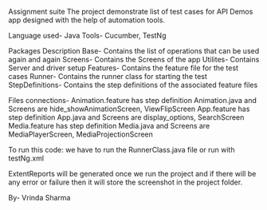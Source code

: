 Assignment suite The project demonstrate list of test cases for API Demos app designed with the help of automation tools.

Language used- Java Tools- Cucumber, TestNg

Packages Description
Base- Contains the list of operations that can be used again and again
Screens- Contains the Screens of the app
Utilites- Contains Server and driver setup
Features- Contains the feature file for the test cases
Runner- Contains the runner class for starting the test
StepDefinitions- Contains the step definitions of the associated feature files

Files connections-
Animation.feature has step definition Animation.java and Screens are hide_showAnimationScreen, ViewFlipScreen
App.feature has step definition App.java and Screens are  display_options, SearchScreen
Media.feature has step definition Media.java and Screens are MediaPlayerScreen, MediaProjectionScreen

To run this code: we have to run the RunnerClass.java file or run with testNg.xml

ExtentReports will be generated once we run the project and if there will be any error or failure then it will store the screenshot in the project folder.

By- Vrinda Sharma
